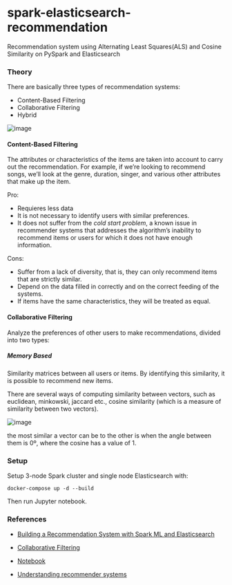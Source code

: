# spark-elasticsearch-recommendation
Recommendation system using Alternating Least Squares(ALS) and Cosine Similarity on PySpark and Elasticsearch

### Theory 

There are basically three types of recommendation systems:
* Content-Based Filtering
* Collaborative Filtering
* Hybrid

![image](https://miro.medium.com/max/1050/1*KBriLd3AYrLuULCqdffxCQ.png)

#### Content-Based Filtering

The attributes or characteristics of the items are taken into account to carry out the recommendation. For example, if we’re looking to recommend songs, we’ll look at the genre, duration, singer, and various other attributes that make up the item.

Pro:
 - Requieres less data
 - It is not necessary to identify users with similar preferences.
 - It does not suffer from the *cold start problem*, a known issue in recommender systems that addresses the algorithm’s inability to recommend items or users for which it does not have enough information.

Cons: 

 - Suffer from a lack of diversity, that is, they can only recommend items that are strictly similar.
 - Depend on the data filled in correctly and on the correct feeding of the systems.
 - If items have the same characteristics, they will be treated as equal.

#### Collaborative Filtering

Analyze the preferences of other users to make recommendations, divided into two types:

##### Memory Based
Similarity matrices between all users or items. By identifying this similarity, it is possible to recommend new items.

There are several ways of computing similarity between vectors, such as euclidean, minkowski, jaccard etc., cosine similarity (which is a measure of similarity between two vectors).

![image](https://miro.medium.com/max/1050/1*if2JFub3NSCkEU7Rs8zCGA.jpeg)

the most similar a vector can be to the other is when the angle between them is 0º, where the cosine has a value of 1.


  
###  Setup

Setup 3-node Spark cluster and single node Elasticsearch with:

`docker-compose up -d --build`

Then run Jupyter notebook.
### References

* [Building a Recommendation System with Spark ML and Elasticsearch](https://towardsdatascience.com/building-a-recommendation-system-with-spark-ml-and-elasticsearch-abbd0fb59454)

* [Collaborative Filtering](https://spark.apache.org/docs/3.0.0/ml-collaborative-filtering.html)

* [Notebook](https://github.com/lijoabraham/spark-playground/blob/master/recommendation_system_spark_es/ES_Spark_Recommendation.ipynb)

* [Understanding recommender systems](https://medium.com/codex/understanding-recommender-systems-1077f4215516)